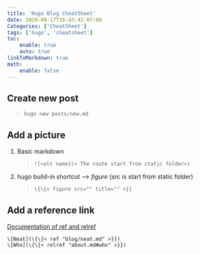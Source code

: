 ```yaml
---
title: 'Hugo Blog CheatSheet'
date: 2020-08-17T16:43:42-07:00
Categories: ['CheatSheet']
tags: ['hugo', 'cheatsheet']
toc:
    enable: true
    auto: true
linkToMarkdown: true
math:
    enable: false
---
```


## Create new post

> `hugo new posts/new.md`

## Add a picture

1.  Basic markdown

    > `![<alt name](< The route start from static folder>)`

2.  hugo build-in shortcut --> _figure_ (src is start from static folder)
    > `\{\{< figure src="" title="" >}}`

## Add a reference link

[Documentation of ref and relref](https://gohugo.io/content-management/shortcodes#ref-and-relref)

```
\[Neat](\{\{< ref "blog/neat.md" >}})
\[Who](\{\{< relref "about.md#who" >}})
```
